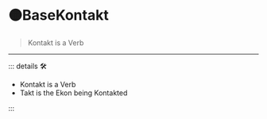 # 🟠<motor>BaseKontakt</motor>

> Kontakt is a Verb

---

<!-- =================================================== -->
<!-- =================================================== -->
<!-- =================================================== -->
<!-- =================================================== -->
<!-- =================================================== -->
::: details 🛠

- Kontakt is a Verb
- Takt is the Ekon being Kontakted

:::
